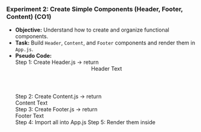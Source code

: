 ### **Experiment 2: Create Simple Components (Header, Footer, Content)** (CO1)  
- **Objective:** Understand how to create and organize functional components.  
- **Task:** Build `Header`, `Content`, and `Footer` components and render them in `App.js`.  
- **Pseudo Code:**  
Step 1: Create Header.js → return <header>Header Text</header>
Step 2: Create Content.js → return <main>Content Text</main>
Step 3: Create Footer.js → return <footer>Footer Text</footer>
Step 4: Import all into App.js
Step 5: Render them inside <div>
